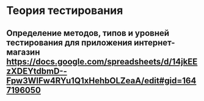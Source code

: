 # Теория тестирования 
## Определение методов, типов и уровней тестирования для приложения интернет-магазин https://docs.google.com/spreadsheets/d/14jkEEzXDEYtdbmD--Fpw3WIFw4RYu1Q1xHehbOLZeaA/edit#gid=1647196050
